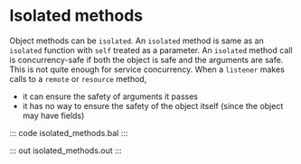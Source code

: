 # Isolated methods

Object methods can be `isolated`. An `isolated` method is same as an `isolated` function with `self` treated as a parameter. An `isolated` method call is concurrency-safe if both the object is safe and the arguments are safe. This is not quite enough for service concurrency. When a `listener` makes calls to a `remote` or `resource` method,

- it can ensure the safety of arguments it passes
- it has no way to ensure the safety of the object itself (since the object may have fields)

::: code isolated_methods.bal :::

::: out isolated_methods.out :::